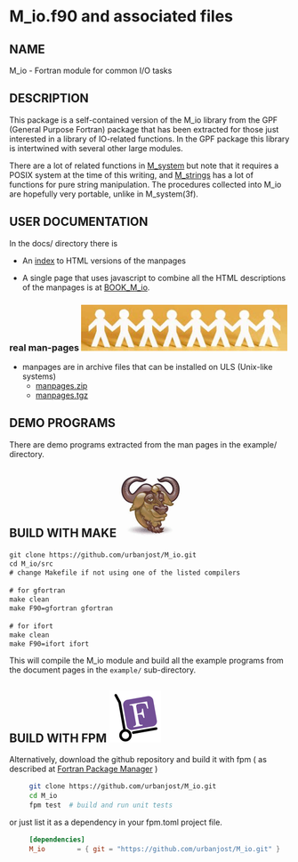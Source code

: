 # M_io.f90 and associated files

## NAME

   M_io - Fortran module for common I/O tasks

## DESCRIPTION

This package is a self-contained version of the M_io library from the GPF
(General Purpose Fortran) package that has been extracted for those just
interested in a library of IO-related functions. In the GPF package
this library is intertwined with several other large modules.

There are a lot of related functions in 
 [M_system](https://urbanjost.github.io/M_system/man3.html) 
but note that it requires a POSIX system at the time of this writing, and
 [M_strings](https://urbanjost.github.io/M_strings/man3.html) has a lot
 of functions for pure string manipulation.
 The procedures collected into M_io are hopefully very portable, unlike
 in M_system(3f).

## USER DOCUMENTATION

In the docs/ directory there is

 - An [index](https://urbanjost.github.io/M_io/man3.html) to HTML versions
   of the manpages 

 - A single page that uses javascript to combine all the HTML descriptions
   of the manpages is at
   [BOOK_M_io](https://urbanjost.github.io/M_io/BOOK_M_io.html).

### real man-pages ![gmake](docs/images/manpages.gif)
 - manpages are in archive files that can be installed on ULS (Unix-like systems)
    + [manpages.zip](https://urbanjost.github.io/M_io/manpages.zip) 
    + [manpages.tgz](https://urbanjost.github.io/M_io/manpages.tgz) 

## DEMO PROGRAMS

There are demo programs extracted from the man pages in the example/
directory.

## BUILD WITH MAKE ![gmake](docs/images/gnu.gif)

    git clone https://github.com/urbanjost/M_io.git
    cd M_io/src
    # change Makefile if not using one of the listed compilers
     
    # for gfortran
    make clean
    make F90=gfortran gfortran
     
    # for ifort
    make clean
    make F90=ifort ifort

This will compile the M_io module and build all the example programs from
the document pages in the `example/` sub-directory.

## BUILD WITH FPM ![fpm](docs/images/fpm_logo.gif)

Alternatively, download the github repository and build it with 
fpm ( as described at [Fortran Package Manager](https://github.com/fortran-lang/fpm) )

```bash
     git clone https://github.com/urbanjost/M_io.git
     cd M_io
     fpm test  # build and run unit tests
```

or just list it as a dependency in your fpm.toml project file.

```toml
     [dependencies]
     M_io        = { git = "https://github.com/urbanjost/M_io.git" }
```
